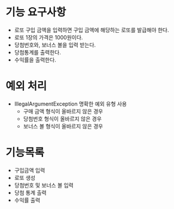 # 기능 요구사항
 
- 로또 구입 금액을 입력하면 구입 금액에 해당하는 로또를 발급해야 한다.
-  로또 1장의 가격은 1000원이다.
- 당첨번호와, 보너스 볼을 입력 받는다.
- 당첨통계를 출력한다.
- 수익률을 출력한다.

# 예외 처리

- IllegalArgumentException 명확한 예외 유형 사용
  - 구매 금액 형식이 올바르지 않은 경우
  - 당첨번호 형식이 올바르지 않은 경우
  - 보너스 볼 형식이 올바르지 않은 경우

# 기능목록
- 구입금액 입력
- 로또 생성
- 당첨번호 및 보너스 볼 입력
- 당첨 통계 출력
- 수익률 출력